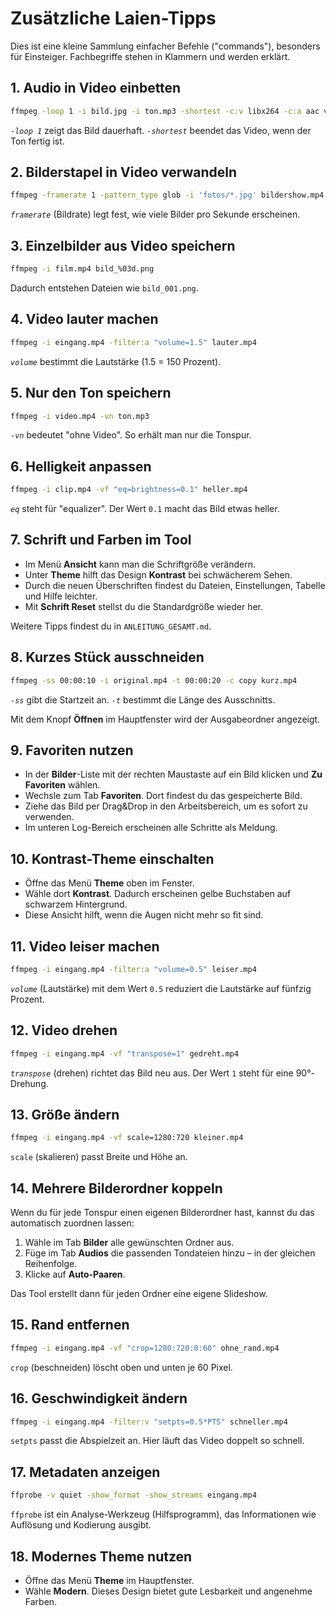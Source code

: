 # Zusätzliche Laien-Tipps

Dies ist eine kleine Sammlung einfacher Befehle ("commands"),
besonders für Einsteiger.
Fachbegriffe stehen in Klammern und werden erklärt.

## 1. Audio in Video einbetten
```bash
ffmpeg -loop 1 -i bild.jpg -i ton.mp3 -shortest -c:v libx264 -c:a aac video.mp4
```
*`-loop 1`* zeigt das Bild dauerhaft. *`-shortest`* beendet das Video,
wenn der Ton fertig ist.

## 2. Bilderstapel in Video verwandeln
```bash
ffmpeg -framerate 1 -pattern_type glob -i 'fotos/*.jpg' bildershow.mp4
```
*`framerate`* (Bildrate) legt fest, wie viele Bilder pro Sekunde erscheinen.

## 3. Einzelbilder aus Video speichern
```bash
ffmpeg -i film.mp4 bild_%03d.png
```
Dadurch entstehen Dateien wie `bild_001.png`.

## 4. Video lauter machen
```bash
ffmpeg -i eingang.mp4 -filter:a "volume=1.5" lauter.mp4
```
*`volume`* bestimmt die Lautstärke (1.5 = 150 Prozent).

## 5. Nur den Ton speichern
```bash
ffmpeg -i video.mp4 -vn ton.mp3
```
*`-vn`* bedeutet "ohne Video". So erhält man nur die Tonspur.

## 6. Helligkeit anpassen
```bash
ffmpeg -i clip.mp4 -vf "eq=brightness=0.1" heller.mp4
```
*`eq`* steht für "equalizer". Der Wert `0.1` macht das Bild etwas heller.

## 7. Schrift und Farben im Tool

- Im Menü **Ansicht** kann man die Schriftgröße verändern.
- Unter **Theme** hilft das Design **Kontrast** bei schwächerem Sehen.
- Durch die neuen Überschriften findest du Dateien, Einstellungen, Tabelle und Hilfe leichter.
- Mit **Schrift Reset** stellst du die Standardgröße wieder her.

Weitere Tipps findest du in `ANLEITUNG_GESAMT.md`.

## 8. Kurzes Stück ausschneiden
```bash
ffmpeg -ss 00:00:10 -i original.mp4 -t 00:00:20 -c copy kurz.mp4
```
*`-ss`* gibt die Startzeit an. *`-t`* bestimmt die Länge des Ausschnitts.

Mit dem Knopf **Öffnen** im Hauptfenster wird der Ausgabeordner angezeigt.

## 9. Favoriten nutzen

- In der **Bilder**-Liste mit der rechten Maustaste auf ein Bild klicken und
  **Zu Favoriten** wählen.
- Wechsle zum Tab **Favoriten**. Dort findest du das gespeicherte Bild.
- Ziehe das Bild per Drag&Drop in den Arbeitsbereich, um es sofort zu verwenden.
- Im unteren Log-Bereich erscheinen alle Schritte als Meldung.

## 10. Kontrast-Theme einschalten
- Öffne das Menü **Theme** oben im Fenster.
- Wähle dort **Kontrast**. Dadurch erscheinen gelbe Buchstaben auf schwarzem Hintergrund.
- Diese Ansicht hilft, wenn die Augen nicht mehr so fit sind.

## 11. Video leiser machen
```bash
ffmpeg -i eingang.mp4 -filter:a "volume=0.5" leiser.mp4
```
*`volume`* (Lautstärke) mit dem Wert `0.5` reduziert die Lautstärke auf fünfzig Prozent.
## 12. Video drehen
```bash
ffmpeg -i eingang.mp4 -vf "transpose=1" gedreht.mp4
```
*`transpose`* (drehen) richtet das Bild neu aus. Der Wert `1` steht für eine 90°-Drehung.

## 13. Größe ändern
```bash
ffmpeg -i eingang.mp4 -vf scale=1280:720 kleiner.mp4
```
`scale` (skalieren) passt Breite und Höhe an.

## 14. Mehrere Bilderordner koppeln
Wenn du für jede Tonspur einen eigenen Bilderordner hast, kannst du das
automatisch zuordnen lassen:

1. Wähle im Tab **Bilder** alle gewünschten Ordner aus.
2. Füge im Tab **Audios** die passenden Tondateien hinzu – in der gleichen Reihenfolge.
3. Klicke auf **Auto-Paaren**.

Das Tool erstellt dann für jeden Ordner eine eigene Slideshow.

## 15. Rand entfernen
```bash
ffmpeg -i eingang.mp4 -vf "crop=1280:720:0:60" ohne_rand.mp4
```
`crop` (beschneiden) löscht oben und unten je 60 Pixel.

## 16. Geschwindigkeit ändern
```bash
ffmpeg -i eingang.mp4 -filter:v "setpts=0.5*PTS" schneller.mp4
```
`setpts` passt die Abspielzeit an. Hier läuft das Video doppelt so schnell.

## 17. Metadaten anzeigen
```bash
ffprobe -v quiet -show_format -show_streams eingang.mp4
```
`ffprobe` ist ein Analyse-Werkzeug (Hilfsprogramm), das Informationen wie Auflösung und Kodierung ausgibt.

## 18. Modernes Theme nutzen

- Öffne das Menü **Theme** im Hauptfenster.
- Wähle **Modern**. Dieses Design bietet gute Lesbarkeit und angenehme Farben.
